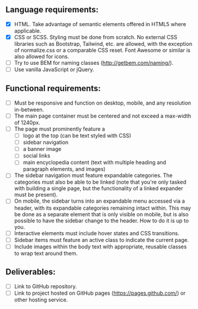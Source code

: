 ## Language requirements:
- [X] HTML.  Take advantage of semantic elements offered in HTML5 where applicable.
- [X] CSS or SCSS.  Styling must be done from scratch.  No external CSS libraries such as Bootstrap, Tailwind, etc. are allowed, with the exception of normalize.css or a comparable CSS reset.  Font Awesome or similar is also allowed for icons.
- [ ] Try to use BEM for naming classes (http://getbem.com/naming/).
- [ ] Use vanilla JavaScript or jQuery.

## Functional requirements:
- [ ] Must be responsive and function on desktop, mobile, and any resolution in-between.
- [ ] The main page container must be centered and not exceed a max-width of 1240px.
- [ ] The page must prominently feature a 
    - [ ] logo at the top (can be text styled with CSS)
    - [ ] sidebar navigation
    - [ ] a banner image
    - [ ] social links
    - [ ] main encyclopedia content (text with multiple heading and paragraph elements, and images)
- [ ] The sidebar navigation must feature expandable categories.  The categories must also be able to be linked (note that you're only tasked with building a single page, but the functionality of a linked expander must be present).
- [ ] On mobile, the sidebar turns into an expandable menu accessed via a header, with its expandable categories remaining intact within.  This may be done as a separate element that is only visible on mobile, but is also possible to have the sidebar change to the header.  How to do it is up to you.
- [ ] Interactive elements must include hover states and CSS transitions.
- [ ] Sidebar items must feature an active class to indicate the current page.
- [ ] Include images within the body text with appropriate, reusable classes to wrap text around them.

## Deliverables:
- [ ] Link to GitHub repository.
- [ ] Link to project hosted on GitHub pages (https://pages.github.com/) or other hosting service.